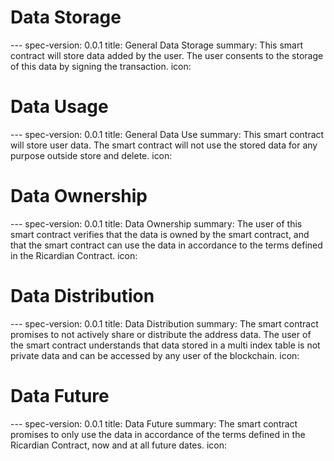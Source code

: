 <h1 class="clause">Data Storage</h1>
---
spec-version: 0.0.1
title: General Data Storage
summary: This smart contract will store data added by the user. The user consents to the storage of this data by signing the transaction.
icon:


<h1 class="clause">Data Usage</h1>
---
spec-version: 0.0.1
title: General Data Use
summary: This smart contract will store user data. The smart contract will not use the stored data for any purpose outside store and delete.
icon:

<h1 class="clause">Data Ownership</h1>
---
spec-version: 0.0.1
title: Data Ownership
summary: The user of this smart contract verifies that the data is owned by the smart contract, and that the smart contract can use the data in accordance to the terms defined in the Ricardian Contract.
icon:

<h1 class="clause">Data Distribution</h1>
---
spec-version: 0.0.1
title: Data Distribution
summary: The smart contract promises to not actively share or distribute the address data. The user of the smart contract understands that data stored in a multi index table is not private data and can be accessed by any user of the blockchain.
icon:


<h1 class="clause">Data Future</h1>
---
spec-version: 0.0.1
title: Data Future
summary: The smart contract promises to only use the data in accordance of the terms defined in the Ricardian Contract, now and at all future dates.
icon: